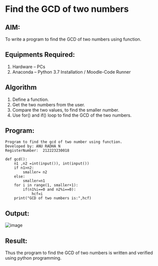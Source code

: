 # Find the GCD of two numbers

## AIM:
To write a program to find the GCD of two numbers using function.

## Equipments Required:
1. Hardware – PCs
2. Anaconda – Python 3.7 Installation / Moodle-Code Runner

## Algorithm
1. Define a function.
2. Get the two numbers from the user.
3. Compare the two values, to find the smaller number.
4. Use for() and if() loop to find the GCD of the two numbers.

## Program:
```
Program to find the gcd of two number using function.
Developed by: ANU RADHA N
RegisterNumber:  212223230018
```
```
def gcd():
    n1 ,n2 =int(input()), int(input())
    if n1>n2:
        smaller= n2
    else:
        smaller=n1
    for i in range(1, smaller+1):
        if(n1%i==0 and n2%i==0):
            hcf=i
    print("GCD of two numbers is:",hcf)
```


## Output:

![image](https://github.com/ANU23000217/GCD-of-two-numbers/assets/139117108/461b339b-78fb-4ef7-af55-656d96067f28)


## Result:
Thus the program to find the GCD of two numbers is written and verified using python programming.
